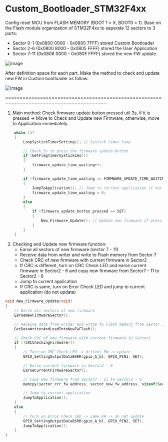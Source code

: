 # Custom_Bootloader_STM32F4xx

Config reset MCU from FLASH MEMORY (BOOT 1 = X, BOOT0 = 1). Base on the Flash module organization of STM32F4xx to seperate 12 sectors to 3 parts:
- Sector 0-1 (0x0800 0000 - 0x0800 7FFF) stored Custom Bootloader
- Sector 2-6 (0x0800 8000 - 0x0805 FFFF) stored the User Application
- Sector 7-11 (0x0806 0000 - 0x080F FFFF) stored the new FW update.

![image](https://github.com/user-attachments/assets/dc1098c2-1192-4da1-b128-14de1b2351a7)

After definition space for each part. Make the method to check and update new FW in Custom bootloader as follow:

![image](https://github.com/user-attachments/assets/c4906743-a0da-4185-855f-77b994ad419b)

=========================================================================================

1. Main method: Check firmware update button pressed util 3s, if it is pressed -> Move to Check and Update new Firmware, otherwise, move to Application immediately.

```c
	while (1)
	{
		LoopSystickTimerSetting(); // Systick timer loop

		// Check 3s to press the firmware update button
		if (GetFlagTimerSystick1ms())
		{
			firmware_update_time_waiting++;
		}

		if (firmware_update_time_waiting >= FIRMWARE_UPDATE_TIME_WAITING)  // 3000 ms = 3s
		{
			JumpToApplication(); // Jump to current application if not press the firmware update button in 3s
			firmware_update_time_waiting = 0;
		}
		else
		{
			if (firmware_update_button_pressed == SET)
			{
				New_Firmware_Update(); // Update new firmware if press the firmware update button in 3s
			}
		}
	}
```

2. Checking and Update new firmware function:
   + Earse all sectors of new firmware (sector 7 - 11)
   + Receive data from writer and write to Flash memory from Sector 7
   + Check CRC of new firmware with current firmware in Sector2
   + If CRC is different, turn on CRC Check LED and earse current firmware in Sector2 - 6 and copy new firmware from Sector7 - 11 to Sector2 - 6
   + Jump to current application
   + If CRC is same, turn on Error Check LED and jump to current application (do not update)

```c
void New_Firmware_Update(void)
{
    // Earse all sectors of new firmware
    EarseNewFirmwareSector();

    // Receive data from writer and write to Flash memory from Sector 7
    GetDataWriterAndLoadIntoNewFwFlash();

    // Check CRC of new firmware with current firmware in Sector2
    if (!CRCCheckingFirmware())
    {
        // Turn on CRC Check LED -> diffent FW -> update
        GPIO_SettingOutputDataBSRR(gpio_A_bl, GPIO_PIN1, SET);

        // Earse current firmware in Sector2 - 6
        EarseCurrentFirmwareSector();

        // Copy new firmware from Sector7 - 11 to Sector2 - 6
        memcpy(sector_crr_fw_address, sector_new_fw_address, sizeof(Sector_new_FW));

        // Jump to current application
        JumpToApplication();
    }
    else
    {
        // Turn on Error Check LED -> same FW -> do not update
        GPIO_SettingOutputDataBSRR(gpio_A_bl, GPIO_PIN2, SET);
        JumpToApplication();
    }
}

```
